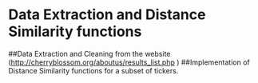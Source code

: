 # Data Extraction and Distance Similarity functions
##Data Extraction and Cleaning from the website (http://cherryblossom.org/aboutus/results_list.php )
##Implementation of Distance Similarity functions for a subset of tickers.